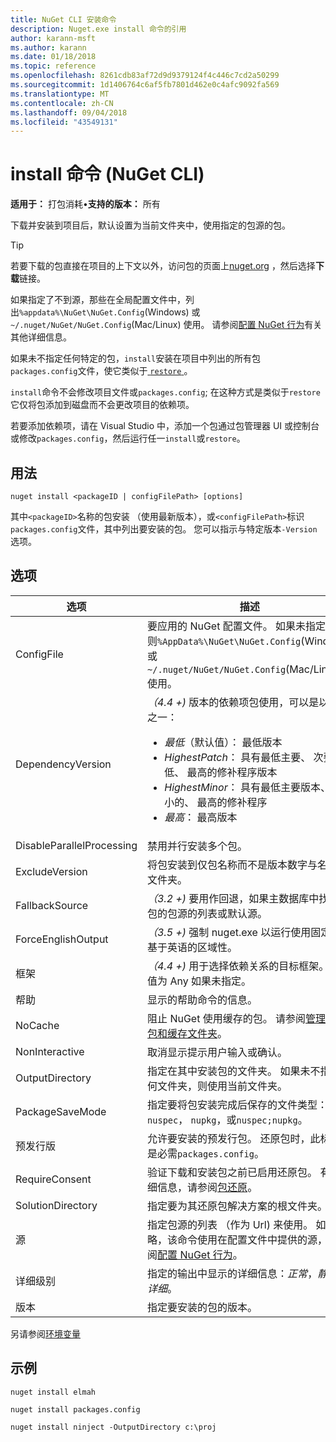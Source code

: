 ```yaml
---
title: NuGet CLI 安装命令
description: Nuget.exe install 命令的引用
author: karann-msft
ms.author: karann
ms.date: 01/18/2018
ms.topic: reference
ms.openlocfilehash: 8261cdb83af72d9d9379124f4c446c7cd2a50299
ms.sourcegitcommit: 1d1406764c6af5fb7801d462e0c4afc9092fa569
ms.translationtype: MT
ms.contentlocale: zh-CN
ms.lasthandoff: 09/04/2018
ms.locfileid: "43549131"
---
```

# <a name="install-command-nuget-cli"></a>install 命令 (NuGet CLI)

**适用于：** 打包消耗&bullet;**支持的版本：** 所有

下载并安装到项目后，默认设置为当前文件夹中，使用指定的包源的包。

> [!Tip]
> 若要下载的包直接在项目的上下文以外，访问包的页面上[nuget.org](https://www.nuget.org) ，然后选择**下载**链接。

如果指定了不到源，那些在全局配置文件中，列出`%appdata%\NuGet\NuGet.Config`(Windows) 或`~/.nuget/NuGet/NuGet.Config`(Mac/Linux) 使用。 请参阅[配置 NuGet 行为](../consume-packages/configuring-nuget-behavior.md)有关其他详细信息。

如果未不指定任何特定的包，`install`安装在项目中列出的所有包`packages.config`文件，使它类似于[ `restore` ](cli-ref-restore.md)。

`install`命令不会修改项目文件或`packages.config`; 在这种方式是类似于`restore`它仅将包添加到磁盘而不会更改项目的依赖项。

若要添加依赖项，请在 Visual Studio 中，添加一个包通过包管理器 UI 或控制台或修改`packages.config`，然后运行任一`install`或`restore`。

## <a name="usage"></a>用法

```cli
nuget install <packageID | configFilePath> [options]
```

其中`<packageID>`名称的包安装 （使用最新版本），或`<configFilePath>`标识`packages.config`文件，其中列出要安装的包。 您可以指示与特定版本`-Version`选项。

## <a name="options"></a>选项

| 选项 | 描述 |
| --- | --- |
| ConfigFile | 要应用的 NuGet 配置文件。 如果未指定，否则`%AppData%\NuGet\NuGet.Config`(Windows) 或`~/.nuget/NuGet/NuGet.Config`(Mac/Linux) 使用。|
| DependencyVersion | *（4.4 +)* 版本的依赖项包使用，可以是以下值之一：<br/><ul><li>*最低*（默认值）： 最低版本</li><li>*HighestPatch*： 具有最低主要、 次要最低、 最高的修补程序版本</li><li>*HighestMinor*： 具有最低主要版本、 最小的、 最高的修补程序</li><li>*最高*： 最高版本</li></ul> |
| DisableParallelProcessing | 禁用并行安装多个包。 |
| ExcludeVersion | 将包安装到仅包名称而不是版本数字与名为的文件夹。 |
| FallbackSource | *（3.2 +)* 要用作回退，如果主数据库中找不到包的包源的列表或默认源。 |
| ForceEnglishOutput | *（3.5 +)* 强制 nuget.exe 以运行使用固定的、 基于英语的区域性。 |
| 框架 | *（4.4 +)* 用于选择依赖关系的目标框架。 默认值为 Any 如果未指定。 |
| 帮助 | 显示的帮助命令的信息。 |
| NoCache | 阻止 NuGet 使用缓存的包。 请参阅[管理全局包和缓存文件夹](../consume-packages/managing-the-global-packages-and-cache-folders.md)。 |
| NonInteractive | 取消显示提示用户输入或确认。 |
| OutputDirectory | 指定在其中安装包的文件夹。 如果未不指定任何文件夹，则使用当前文件夹。 |
| PackageSaveMode | 指定要将包安装完成后保存的文件类型： 之一`nuspec`， `nupkg`，或`nuspec;nupkg`。 |
| 预发行版 | 允许要安装的预发行包。 还原包时，此标志不是必需`packages.config`。 |
| RequireConsent | 验证下载和安装包之前已启用还原包。 有关详细信息，请参阅[包还原](../consume-packages/package-restore.md)。 |
| SolutionDirectory | 指定要为其还原包解决方案的根文件夹。 |
| 源 | 指定包源的列表 （作为 Url) 来使用。 如果省略，该命令使用在配置文件中提供的源，请参阅[配置 NuGet 行为](../consume-packages/configuring-nuget-behavior.md)。 |
| 详细级别 | 指定的输出中显示的详细信息：*正常*，*静默*，*详细*。 |
| 版本 | 指定要安装的包的版本。 |

另请参阅[环境变量](cli-ref-environment-variables.md)

## <a name="examples"></a>示例

```cli
nuget install elmah

nuget install packages.config

nuget install ninject -OutputDirectory c:\proj
```
